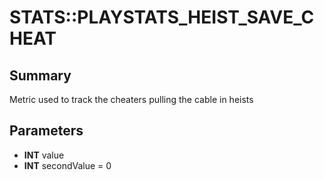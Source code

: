 # STATS::PLAYSTATS_HEIST_SAVE_CHEAT

## Summary
Metric used to track the cheaters pulling the cable in heists

## Parameters
* **INT** value
* **INT** secondValue = 0